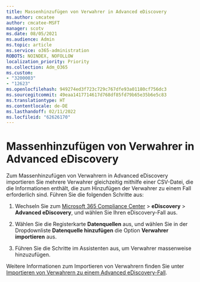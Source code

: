 ```yaml
---
title: Massenhinzufügen von Verwahrer in Advanced eDiscovery
ms.author: cmcatee
author: cmcatee-MSFT
manager: scotv
ms.date: 08/05/2021
ms.audience: Admin
ms.topic: article
ms.service: o365-administration
ROBOTS: NOINDEX, NOFOLLOW
localization_priority: Priority
ms.collection: Adm_O365
ms.custom:
- "3200003"
- "12623"
ms.openlocfilehash: 949274ed3f723c729c767dfe93a01180cf756dc3
ms.sourcegitcommit: 49eaa1417714617d768df85fd79b65e35b6e5c83
ms.translationtype: HT
ms.contentlocale: de-DE
ms.lasthandoff: 02/11/2022
ms.locfileid: "62626170"
---
```

# <a name="bulk-add-custodians-in-advanced-ediscovery"></a>Massenhinzufügen von Verwahrer in Advanced eDiscovery

 Zum Massenhinzufügen von Verwahrern in Advanced eDiscovery importieren Sie mehrere Verwahrer gleichzeitig mithilfe einer CSV-Datei, die die Informationen enthält, die zum Hinzufügen der Verwahrer zu einem Fall erforderlich sind. Führen Sie die folgenden Schritte aus:

1. Wechseln Sie zum [Microsoft 365 Compliance Center](https://compliance.microsoft.com/) > **eDiscovery** > **Advanced eDiscovery**, und wählen Sie Ihren eDiscovery-Fall aus.

1. Wählen Sie die Registerkarte **Datenquellen** aus, und wählen Sie in der Dropdownliste **Datenquelle hinzufügen** die Option **Verwahrer importieren** aus.

1. Führen Sie die Schritte im Assistenten aus, um Verwahrer massenweise hinzuzufügen.

Weitere Informationen zum Importieren von Verwahrern finden Sie unter [Importieren von Verwahrern zu einem Advanced eDiscovery-Fall](https://docs.microsoft.com/microsoft-365/compliance/bulk-add-custodians).


